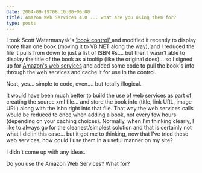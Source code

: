```yaml
---
date: 2004-09-19T08:10:00+00:00
title: Amazon Web Services 4.0 ... what are you using them for?
type: posts
---
```

I took Scott Watermasysk's ['book control' ](http://scottwater.com/blog/articles/BookControl.aspx)and modified it recently to display more than one book (moving it to VB.NET along the way), and I reduced the file it pulls from down to just a list of ISBN #s.... but then I wasn't able to display the title of the book as a tooltip (like the original does)... so I signed up for [Amazon's web services](http://www.amazon.com/gp/aws/landing.html/ref=gw1_mm_4/104-8667232-8399159) and added some code to pull the book's info through the web services and cache it for use in the control.

Neat, yes... simple to code, even.... but totally illogical.

It would have been much better to build the use of web services as part of creating the source xml file... and store the book info (title, link URL, image URL) along with the isbn right into that file. That way the web services calls would be reduced to once when adding a book, not every few hours (depending on your caching choices). Normally, when I'm thinking clearly, I like to always go for the cleanest/simplest solution and that is certainly not what I did in this case... but it got me to thinking, now that I've tried these web services, how could I use them in a useful manner on my site?

I didn't come up with any ideas.

Do you use the Amazon Web Services? What for?
